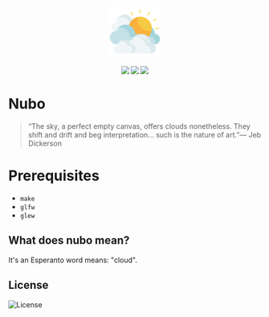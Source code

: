 <h4 align="center">
    <img src="assets/mascot.svg" align="center" width="100"/>
</h4>

<h4 align="center">
  <img src="https://img.shields.io/github/languages/top/LinArcX/nubo.svg"/>  <img src="https://img.shields.io/github/repo-size/LinArcX/nubo.svg"/>  <img src="https://img.shields.io/github/tag/LinArcX/nubo.svg?colorB=green"/>
</h4>

# Nubo
> “The sky, a perfect empty canvas, offers clouds nonetheless. They shift and drift and beg interpretation… such is the nature of art.”― Jeb Dickerson

# Prerequisites
- `make`
- `glfw`
- `glew`

## What does nubo mean?
It's an Esperanto word means: "cloud".

## License
![License](https://img.shields.io/github/license/LinArcX/nubo.svg)

